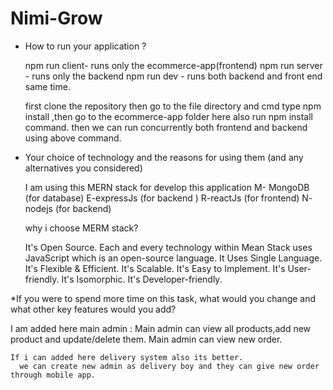 # Nimi-Grow

* How to run your application ?

    npm run client- runs only the ecommerce-app(frontend)
    npm run server - runs only the backend
    npm run dev - runs both backend and front end same time.
  
  
    first clone the repository then go to the file directory and cmd type npm install ,then go to the ecommerce-app folder here also run npm install command. then we can run concurrently both frontend and backend using above command. 
  
  
  
  
* Your choice of technology and the reasons for using them (and any alternatives you considered) 

   I am using this MERN stack for develop this application
   M- MongoDB (for database)
   E-expressJs (for backend )
   R-reactJs (for frontend)
   N- nodejs (for backend)
   
   why i choose MERM stack?
   
   It's Open Source. Each and every technology within Mean Stack uses JavaScript which is an open-source language.
   It Uses Single Language.
   It's Flexible & Efficient. 
   It's Scalable. 
   It's Easy to Implement. 
   It's User-friendly. 
   It's Isomorphic. 
   It's Developer-friendly.
   
   
*If you were to spend more time on this task, what would you change and what other key features would you add? 

   I am added here main admin :
       Main admin can view all products,add new product and update/delete them.
	   Main admin can view new order.
	   
	If i can added here delivery system also its better.
	  we can create new admin as delivery boy and they can give new order through mobile app.
   